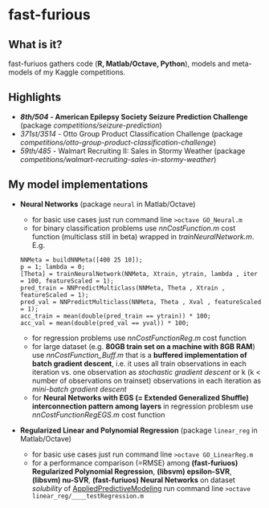 # fast-furious


## What is it?
  fast-furiuos gathers code (**R, Matlab/Octave, Python**), models and meta-models of my Kaggle competitions.
  

## Highlights
  * **_8th/504_ - American Epilepsy Society Seizure Prediction Challenge** (package _competitions/seizure-prediction_)
  * _371st/3514_ - Otto Group Product Classification Challenge (package _competitions/otto-group-product-classification-challenge_)
  * _59th/485_ - Walmart Recruiting II: Sales in Stormy Weather (package _competitions/walmart-recruiting-sales-in-stormy-weather_)
  
## My model implementations 
  * **Neural Networks** (package ```neural``` in Matlab/Octave)
    + for basic use cases just run command line ```>octave GO_Neural.m```
    + for binary classification problems use _nnCostFunction.m_ cost function (multiclass still in beta) wrapped in _trainNeuralNetwork.m_. E.g. 
    ```
    NNMeta = buildNNMeta([400 25 10]);
    p = 1; lambda = 0;
    [Theta] = trainNeuralNetwork(NNMeta, Xtrain, ytrain, lambda , iter = 100, featureScaled = 1);
    pred_train = NNPredictMulticlass(NNMeta, Theta , Xtrain , featureScaled = 1);
    pred_val = NNPredictMulticlass(NNMeta, Theta , Xval , featureScaled = 1);
    acc_train = mean(double(pred_train == ytrain)) * 100;
    acc_val = mean(double(pred_val == yval)) * 100;
    ```
    + for regression problems use _nnCostFunctionReg.m_ cost function 
    + for large dataset (e.g. **80GB train set on a machine with 8GB RAM**) use _nnCostFunction_Buff.m_ that is a **buffered implementation of batch gradient descent**, i.e. it uses all train observations in each iteration vs. one observation as _stochastic gradient descent_ or k (k < number of observations on trainset) observations in each iteration as _mini-batch gradient descent_    
    + for **Neural Networks with EGS (= Extended Generalized Shuffle) interconnection pattern among layers** in regression problesm use _nnCostFunctionRegEGS.m_ cost function 
    
  * **Regularized Linear and Polynomial Regression** (package ```linear_reg``` in Matlab/Octave)
    + for basic use cases just run command line ```>octave GO_LinearReg.m```
    + for a performance comparison (=RMSE) among **(fast-furiuos) Regularized Polynomial Regression**, **(libsvm) epsilon-SVR**, **(libsvm) nu-SVR**, **(fast-furiuos) Neural Networks** on dataset *solubility* of [AppliedPredictiveModeling](http://appliedpredictivemodeling.com/) run command line ```>octave linear_reg/____testRegression.m```
  
